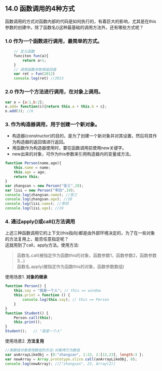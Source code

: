 ## 14.0 函数调用的4种方式
函数调用的方式对函数内部的代码是如何执行的，有着巨大的影响，尤其是在this参数的创建中。除了函数名()这种最基础的调用方法外，还有哪些方式呢？

### 1.0 作为一个函数进行调用，最简单的方式。
```js
    // 定义函数
    funciton fun(a){
        return a+1;
    }
    // 调用函数并取得返回值
    var ret = fun(2012)
    console.log(ret) //2013
```

### 2.0 作为一个方法进行调用，在对象上调用。
```js
var o = {a:1,b:2};
o.add= function(c){return this.a + this.b + c};
o.add(3); //6
```
### 3. 作为构造器调用，用于创建一个新对象。

* 构造器(constructor)的目的，是为了创建一个新对象并对其设置，然后将其作为构造器的返回值进行返回。
* 用函数作为构造器使用时，要在函数调用前使用new关键字。
* new出来的对象，可作为this参数来引用构造器内的变量或方法。

```js
function Person(name,age){
    this.name = name;
    this.age = age;
	return this;
}
var zhangsan = new Person("张三",20);
var lisi = new Person("李四",19);
console.log(zhangsan.name); //张三
console.log(zhangsan.age); //20
console.log(lisi.name); //李四
console.log(lisi.age); //19
```

### 4. 通过apply()或call()方法调用
上述三种函数调用它的上下文(this指向)都是由外部环境决定的，为了在一些对象的方法复用上，能否任意指定呢？<br>
这就用到了call，apply方法。使用方法:
>函数名.call(被指定作为函数this的对象，函数参数1，函数参数2，函数参数3...)<br>
>函数名.apply(被指定作为函数this的对象，函数参数数组)

使用场景1. **对象的继承**

```js
function Person() {
    this.say = "我是一个人"; // this == window
    this.print = function () {
        console.log(this.say); // this == Person
    }
}
function Student() {
    Person.call(this);
    this.print();
}
Student();   // "我是一个人"
```

使用场景2. **方法复用**

```js
//类数组对象使用数组的方法:对象拷贝为数组
var anArrayLikeObj = {0:"zhangsan", 1:23, 2:[12,23], length:3 };
var newArray = Array.prototype.slice.call(anArrayLikeObj, 0);
console.log(newArray); //["zhangsan", 23, Array(2)]
```
